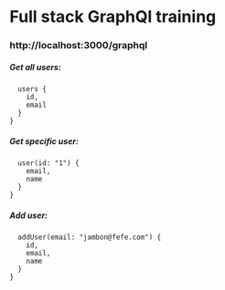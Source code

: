 # Full stack GraphQl training

### http://localhost:3000/graphql

##### Get all users: 

```{
  users {
    id,
    email
  }
}
```

##### Get specific user:

```{
  user(id: "1") {
    email,
    name
  }
}
```

##### Add user:

```mutation {
  addUser(email: "jambon@fefe.com") {
    id,
    email,
    name
  }
}
```